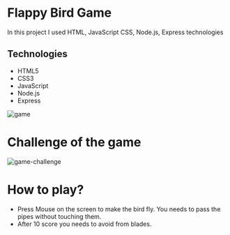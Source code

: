 # Flappy Bird Game
In this project I used HTML, JavaScript CSS, Node.js, Express technologies

## Technologies
* HTML5
* CSS3
* JavaScript
* Node.js
* Express



![game](https://user-images.githubusercontent.com/48810056/115542951-80dbe700-a2a9-11eb-84d5-ca921b7f0d75.gif)

# Challenge of the game

![game-challenge](https://user-images.githubusercontent.com/48810056/115544881-d44f3480-a2ab-11eb-8548-3fc1010034db.gif)

# How to play?
* Press Mouse on the screen to make the bird fly. You needs to pass the pipes without touching them.
* After 10 score you needs to avoid from blades.


